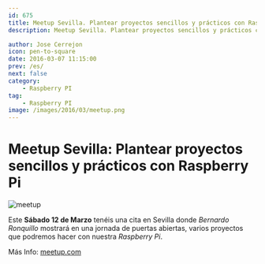 ```yaml
---
id: 675
title: Meetup Sevilla. Plantear proyectos sencillos y prácticos con Raspberry Pi
description: Meetup Sevilla. Plantear proyectos sencillos y prácticos con Raspberry Pi

author: Jose Cerrejon
icon: pen-to-square
date: 2016-03-07 11:15:00
prev: /es/
next: false
category:
    - Raspberry PI
tag:
    - Raspberry PI
image: /images/2016/03/meetup.png
---
```


# Meetup Sevilla: Plantear proyectos sencillos y prácticos con Raspberry Pi

![meetup](/images/2016/03/meetup.png)

Este **Sábado 12 de Marzo** tenéis una cita en Sevilla donde _Bernardo Ronquillo_ mostrará en una jornada de puertas abiertas, varios proyectos que podremos hacer con nuestra _Raspberry Pi_.

Más Info: [meetup.com](https://www.meetup.com/es-ES/RaspberryPi-Hackers-en-Sevilla/events/229259308/)
